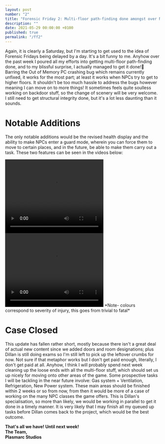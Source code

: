 ```yaml
---
layout: post
number: "2"
title: "Forensic Friday 2: Multi-floor path-finding done amongst over Notable Additions"
description: ""
date: 2021-05-29 00:00:00 +0100
published: true
permalink: "/ff2"
---
```

Again, it is clearly a Saturday, but I'm starting to get used to the idea of Forensic Fridays being delayed by a day. It's a bit funny to me. Anyhow over the past week I poured all my efforts into getting multi-floor path-finding done, and to my blissful surprise, I actually managed to get it done!🥳  Barring the Out of Memory PC crashing bug which remains currently unfixed, it works for the most part; at least it works when NPCs try to get to higher floors. It shouldn't be too much hassle to address the bugs however meaning I can move on to more things! It sometimes feels quite soulless working on backdoor stuff, so the change of scenery will be very welcome. I still need to get structural integrity done, but it's a lot less daunting than it sounds.

# Notable Additions
The only notable additions would be the revised health display and the ability to make NPCs enter a guard mode, wherein you can force them to move to certain places, and in the future, be able to make them carry out a task. These two features can be seen in the videos below:

<video width="320" height="240" controls>
<source src="./forensic-friday-media/ff02/1.mp4" type="video/mp4">
Your browser does not support the video tag.
</video>

<video width="320" height="240" controls>
<source src="./forensic-friday-media/ff02/2.mp4" type="video/mp4">
Your browser does not support the video tag.
</video>
*Note- colours correspond to severity of injury, this goes from trivial to fatal*

# Case Closed
This update has fallen rather short, mostly because there isn't a great deal of actual new content since we added doors and room designations; plus Dillan is still doing exams so I'm still left to pick up the leftover crumbs for now. Not sure if that metaphor works but I don't get paid enough, literally, I don't get paid at all. Anyhow, I think I will probably spend next week cleaning up the loose ends with all the multi-floor stuff, which should set us up nicely for moving onto other areas of the game. Some prospective tasks I will be tackling in the near future involve: Gas system + Ventilation, Refrigeration, New Power system. These main areas should be finished within 2 weeks or so from now, from then it would be more of a case of working on the many NPC classes the game offers. This is Dillan's specialisation, so more than likely, we would be working in parallel to get it done in a timely manner. It is very likely that I may finish all my queued up tasks before Dillan comes back to the project, which would be the best outcome.


**That's all we have! Until next week!**\
**The Team,**\
**Plasmarc Studios**